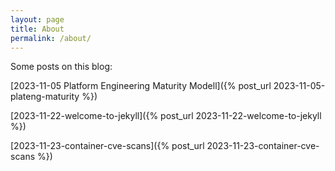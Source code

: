 ```yaml
---
layout: page
title: About
permalink: /about/
---
```


Some posts on this blog:

[2023-11-05 Platform Engineering Maturity Modell]({% post_url 2023-11-05-plateng-maturity %})

[2023-11-22-welcome-to-jekyll]({% post_url 2023-11-22-welcome-to-jekyll %})

[2023-11-23-container-cve-scans]({% post_url 2023-11-23-container-cve-scans %})


[jekyll-organization]: https://github.com/jekyll
